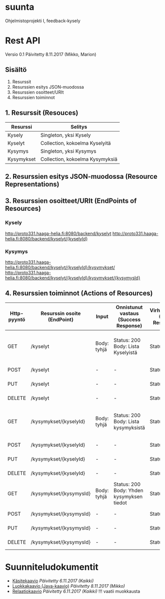 # suunta
Ohjelmistoprojekti I, feedback-kysely

# Rest API

Versio 0.1
Päivitetty 8.11.2017 (Mikko, Marion)

## Sisältö

1. Resurssit
2. Resurssien esitys JSON-muodossa
3. Resurssien osoitteet/URIt 
4. Resurssien toiminnot

## 1. Resurssit (Resouces)

Resurssi | Selitys
-------- | -------
Kysely | Singleton, yksi Kysely
Kyselyt | Collection, kokoelma Kyselyitä
Kysymys | Singleton, yksi Kysymys
Kysymykset | Collection, kokoelma Kysymyksiä


## 2. Resurssien esitys JSON-muodossa (Resource Representations)



## 3. Resurssien osoitteet/URIt (EndPoints of Resources)

### Kysely
http://proto331.haaga-helia.fi:8080/backend/kyselyt
http://proto331.haaga-helia.fi:8080/backend/kyselyt/{kyselyId}

### Kysymys
http://proto331.haaga-helia.fi:8080/backend/kyselyt/{kyselyId}/kysymykset/
http://proto331.haaga-helia.fi:8080/backend/kyselyt/{kyselyId}/kysymykset/{kysymysId}


## 4. Resurssien toiminnot (Actions of Resources)

Http-pyyntö | Resurssin osoite (EndPoint) | Input | Onnistunut vastaus (Success Response) | Virhevastaus (Error Response) | Selitys
----------- | --------------------------- | ----- | ------------------------------------- | ----------------------------- | -------
GET | /kyselyt| Body: tyhjä | Status: 200<br/>Body: Lista Kyselyistä | Status: 500 | Hakee kaikkien Kyselyiden nimen ja kuvauksen
POST | /kyselyt | - | - | Status: 400 | Toiminto ei käytössä
PUT | /kyselyt | - | - | Status: 400 | Toiminto ei käytössä
DELETE | /kyselyt | - | - | Status: 400 | Toiminto ei käytössä
GET | /kysymykset/{kyselyId} | Body: tyhjä | Status: 200<br/>Body: Lista kysymyksistä| Status: 500 | Hakee tietyn kyselyn kaikki kysymykset
POST | /kysymykset/{kyselyId} | - | - | Status: 400 | Toiminto ei käytössä
PUT | /kysymykset/{kyselyId} | - | - | Status: 400 | Toiminto ei käytössä
DELETE | /kysymykset/{kyselyId} | - | - | Status: 400 | Toiminto ei käytössä
GET | /kysymykset/{kysymysId} | Body: tyhjä | Status: 200<br/>Body: Yhden kysymyksen tiedot | Status: 500 | Hakee tietyn kysymyksen tiedot
POST | /kysymykset/{kysymysId} | - | - | Status: 400 | Toiminto ei käytössä
PUT | /kysymykset/{kysymysId} | - | - | Status: 400 | Toiminto ei käytössä
DELETE | /kysymykset/{kysymysId} | - | - | Status: 400 | Toiminto ei käytössä

# Suunniteludokumentit

* [Käsitekaavio](documents/SWD4TN022-4_Suunta_kasitekaavio.vsdx) *Päivitetty 6.11.2017 (Kaikki)*
* [Luokkakaavio (Java-kaavio)](documents/SWD4TN022-4_Suunta_luokkakaavio.vsdx) *Päivitetty 8.11.2017 (Mikko)*
* [Relaatiokaavio](documents/SWD4TN022-4_Suunta_relaatiokaavio.vsdx) *Päivitetty 6.11.2017 (Kaikki)* !!! vaatii muokkausta